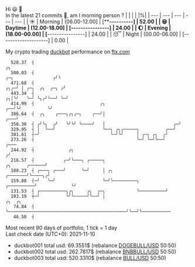 Hi :smiley: :wave:  
In the latest 21 commits :bug:, am I morning person ? 
| | | | |%|
| --- | --- | --- | --- | --- |
| :sunny: | Morning | (06.00-12.00] | [**********----------] | 52.00 |
| :satisfied: | Daytime | (12.00-18.00] | [****----------------] | 24.00 |
| :moon: | Evening | (18.00-00.00] | [****----------------] | 24.00 |
| :sleeping: | Night | (00.00-06.00] | [--------------------] | 0.00 |

My crypto trading [duckbot](https://github.com/jojoee/duckbot) performance on [ftx.com](https://ftx.com/#a=13144711)
```
  528.37  ┤                                                                                       ╭╮
  500.03  ┤                                                                    ╭─╮               ╭╯╰
  471.68  ┤                                                                ╭╮╭─╯ │ ╭─╮  ╭╮  ╭─╮ ╭╯
  443.34  ┤                                                              ╭╮│╰╯   ╰─╯ ╰╮╭╯╰──╯ ╰─╯
  414.99  ┤                         ╭╮                                ╭──╯╰╯          ╰╯
  386.64  ┤  ╭╮    ╭───╮╭╮╭─╮    ╭──╯│                            ╭───╯
  358.30  ┤ ╭╯╰╮  ╭╯   ╰╯╰╯ ╰────╯   │                          ╭─╯
  329.95  ┤ │  ╰──╯                  ╰──╮ ╭╮╭─────╮          ╭──╯
  301.61  ┤─╯                           ╰─╯╰╯     │ ╭─╮ ╭╮  ╭╯
  273.26  ┤                                       ╰─╯ ╰─╯╰──╯                                   ╭───
  244.92  ┤             ╭╮                                                                     ╭╯
  216.57  ┤           ╭─╯╰───╮ ╭─────╮                                          ╭╮      ╭──────╯
  188.23  ┤ ╭───╮ ╭───╯      ╰─╯     │ ╭╮                               ╭───────╯╰────╮╭╯
  159.88  ┤─╯   ╰─╯                  ╰─╯╰─────────╮          ╭──────────╯             ╰╯
  131.53  ┤ ╭──────────╮╭╮     ╭╮  ╭─╮            ╰──────────╯
  103.19  ┼─╯          ╰╯╰─────╯╰──╯ │                                             ╭╮  ╭╮
   74.84  ┤                          ╰─────────────────────────────────────────────╯╰──╯╰───────────
   46.50  ┤
```
Most recent 90 days of portfolio, 1 tick = 1 day<br />
Last check date (UTC+0): 2021-11-10
- duckbot001 total usd: 69.3551$ (rebalance [DOGEBULL/USD](https://ftx.com/trade/DOGEBULL/USD#a=13144711) 50:50)
- duckbot002 total usd: 262.7817$ (rebalance [BNBBULL/USD](https://ftx.com/trade/BNBBULL/USD#a=13144711) 50:50)
- duckbot003 total usd: 520.3310$ (rebalance [BULL/USD](https://ftx.com/trade/BULL/USD#a=13144711) 50:50)

